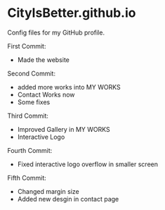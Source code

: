 # CityIsBetter.github.io
Config files for my GitHub profile.

First Commit:
- Made the website


Second Commit:
- added more works into MY WORKS
- Contact Works now
- Some fixes

Third Commit:
- Improved Gallery in MY WORKS
- Interactive Logo

Fourth Commit:
- Fixed interactive logo overflow in smaller screen

Fifth Commit:
- Changed margin size
- Added new desgin in contact page
